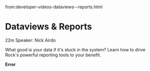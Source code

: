 # 
from:developer-videos-dataviews--reports.html

   

Dataviews & Reports
===================

22m Speaker: Nick Airdo

What good is your data if it's stuck in the system? Learn how to drive Rock's powerful reporting tools to your benefit.

**Error**